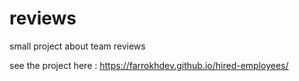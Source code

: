 # reviews
small project about team reviews

see the project here : https://farrokhdev.github.io/hired-employees/
